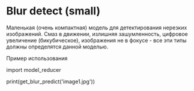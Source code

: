 # Blur detect (small)
Маленькая (очень компактная) модель для детектирования нерезких изображений. Смаз в движении, излишняя зашумленность, цифровое увеличение (бикубическое), изображения не в фокусе - все эти типы должны определятся данной моделью.

Пример использования

import model_reducer

print(get_blur_predict('image1.jpg')) 
